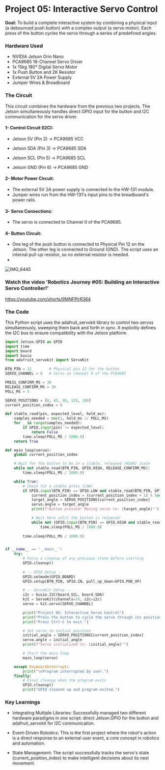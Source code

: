 # Project 05: Interactive Servo Control

**Goal:** To build a complete interactive system by combining a physical input (a debounced push button) with a complex output (a servo motor). Each press of the button cycles the servo through a series of predefined angles.

### Hardware Used

* NVIDIA Jetson Orin Nano
* PCA9685 16-Channel Servo Driver
* 1x 15kg 180° Digital Servo Motor
* 1x Push Button and 2K Resistor
* External 5V 2A Power Supply
* Jumper Wires & Breadboard

### The Circuit

This circuit combines the hardware from the previous two projects. The Jetson simultaneously handles direct GPIO input for the button and I2C communication for the servo driver.

#### 1- Control Circuit (I2C):

* Jetson 5V (Pin 2) → PCA9685 VCC

* Jetson SDA (Pin 3) → PCA9685 SDA

* Jetson SCL (Pin 5) → PCA9685 SCL

* Jetson GND (Pin 6) → PCA9685 GND

#### 2- Motor Power Circuit:

* The external 5V 2A power supply is connected to the HW-131 module.
* Jumper wires run from the HW-131's input pins to the breadboard's power rails.

#### 3- Servo Connections:

* The servo is connected to Channel 0 of the PCA9685.

#### 4- Button Circuit: 

* One leg of the push button is connected to Physical Pin 12 on the Jetson. The other leg is connected to Ground (GND). The script uses an internal pull-up resistor, so no external resistor is needed.
* 
![IMG_6445](https://github.com/user-attachments/assets/d31d4796-f651-4f85-80c1-6dcedbb949b0)


### Watch the video 'Robotics Journey #05: Building an Interactive Servo Controller!'

https://youtube.com/shorts/9MNFPlrR364


### The Code
This Python script uses the adafruit_servokit library to control two servos simultaneously, sweeping them back and forth in sync. It explicitly defines the I2C bus to ensure compatibility with the Jetson platform.

```python
import Jetson.GPIO as GPIO
import time
import board
import busio
from adafruit_servokit import ServoKit

BTN_PIN = 12        # Physical pin 12 for the button
SERVO_CHANNEL = 0   # Servo on channel 0 of the PCA9685

PRESS_CONFIRM_MS = 30
RELEASE_CONFIRM_MS = 30
POLL_MS = 5

SERVO_POSITIONS = [0, 45, 90, 135, 180]
current_position_index = 0

def stable_read(pin, expected_level, hold_ms):
    samples_needed = max(1, hold_ms // POLL_MS)
    for _ in range(samples_needed):
        if GPIO.input(pin) != expected_level:
            return False
        time.sleep(POLL_MS / 1000.0)
    return True

def main_loop(servo):
    global current_position_index

    # Wait for the button to be in a stable, released (HIGH) state
    while not stable_read(BTN_PIN, GPIO.HIGH, RELEASE_CONFIRM_MS):
        time.sleep(POLL_MS / 1000.0)

    while True:
        # Check for a stable press (LOW)
        if GPIO.input(BTN_PIN) == GPIO.LOW and stable_read(BTN_PIN, GPIO.LOW, PRESS_CONFIRM_MS):
            current_position_index = (current_position_index + 1) % len(SERVO_POSITIONS)
            target_angle = SERVO_POSITIONS[current_position_index]
            servo.angle = target_angle
            print(f"Button pressed! Moving servo to: {target_angle}°")

            # Wait here until the button is released
            while not (GPIO.input(BTN_PIN) == GPIO.HIGH and stable_read(BTN_PIN, GPIO.HIGH, RELEASE_CONFIRM_MS)):
                time.sleep(POLL_MS / 1000.0)
        
        time.sleep(POLL_MS / 1000.0)


if __name__ == '__main__':
    try:
        # Force a cleanup of any previous state before starting
        GPIO.cleanup()
        
        # -- GPIO Setup --
        GPIO.setmode(GPIO.BOARD)
        GPIO.setup(BTN_PIN, GPIO.IN, pull_up_down=GPIO.PUD_UP)

        # -- ServoKit Setup --
        i2c = busio.I2C(board.SCL, board.SDA)
        kit = ServoKit(channels=16, i2c=i2c)
        servo = kit.servo[SERVO_CHANNEL]

        print("Project 05: Interactive Servo Control")
        print("Press the button to cycle the servo through its positions.")
        print("Press Ctrl-C to exit.")

        # Set servo to initial position
        initial_angle = SERVO_POSITIONS[current_position_index]
        servo.angle = initial_angle
        print(f"Servo initialized to: {initial_angle}°")

        # Start the main loop
        main_loop(servo)

    except KeyboardInterrupt:
        print("\nProgram interrupted by user.")
    finally:
        # Final cleanup when the program exits
        GPIO.cleanup()
        print("GPIO cleaned up and program exited.")
```

### Key Learnings

* Integrating Multiple Libraries: Successfully managed two different hardware paradigms in one script: direct Jetson.GPIO for the button and adafruit_servokit for I2C communication.

* Event-Driven Robotics: This is the first project where the robot's action is a direct response to an external user event, a core concept in robotics and automation.

* State Management: The script successfully tracks the servo's state (current_position_index) to make intelligent decisions about its next movement.

